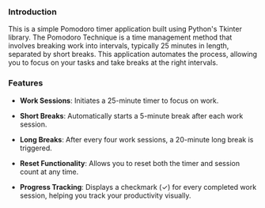 ### Introduction
This is a simple Pomodoro timer application built using Python's Tkinter library. The Pomodoro Technique is a time management method that involves breaking work into intervals, typically 25 minutes in length, separated by short breaks. This application automates the process, allowing you to focus on your tasks and take breaks at the right intervals.

### Features

- **Work Sessions**: Initiates a 25-minute timer to focus on work.

- **Short Breaks**: Automatically starts a 5-minute break after each work session.

- **Long Breaks**: After every four work sessions, a 20-minute long break is triggered.

- **Reset Functionality**: Allows you to reset both the timer and session count at any time.

- **Progress Tracking**: Displays a checkmark (✓) for every completed work session, helping you track your productivity visually.
